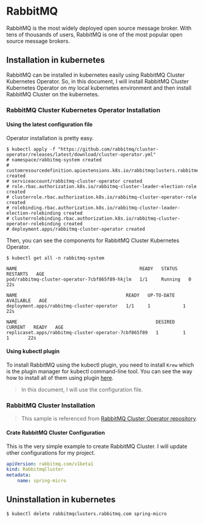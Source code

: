 # RabbitMQ
RabbitMQ is the most widely deployed open source message broker.
With tens of thousands of users, RabbitMQ is one of the most popular open source message brokers.

## Installation in kubernetes
RabbitMQ can be installed in kubernetes easily using RabbitMQ Cluster Kubernetes Operator. 
So, in this document, I will install RabbitMQ Cluster Kubernetes Operator on my local kubernetes environment and
then install RabbitMQ Cluster on the kubernetes. 

### RabbitMQ Cluster Kubernetes Operator Installation 
#### Using the latest configuration file
Operator installation is pretty easy. 

```shell
$ kubectl apply -f "https://github.com/rabbitmq/cluster-operator/releases/latest/download/cluster-operator.yml"
# namespace/rabbitmq-system created
# customresourcedefinition.apiextensions.k8s.io/rabbitmqclusters.rabbitmq.com created
# serviceaccount/rabbitmq-cluster-operator created
# role.rbac.authorization.k8s.io/rabbitmq-cluster-leader-election-role created
# clusterrole.rbac.authorization.k8s.io/rabbitmq-cluster-operator-role created
# rolebinding.rbac.authorization.k8s.io/rabbitmq-cluster-leader-election-rolebinding created
# clusterrolebinding.rbac.authorization.k8s.io/rabbitmq-cluster-operator-rolebinding created
# deployment.apps/rabbitmq-cluster-operator created
```

Then, you can see the components for RabbitMQ Cluster Kubernetes Operator.
```shell
$ kubectl get all -n rabbitmq-system

NAME                                             READY   STATUS    RESTARTS   AGE
pod/rabbitmq-cluster-operator-7cbf865f89-hkjlm   1/1     Running   0          22s

NAME                                        READY   UP-TO-DATE   AVAILABLE   AGE
deployment.apps/rabbitmq-cluster-operator   1/1     1            1           22s

NAME                                                   DESIRED   CURRENT   READY   AGE
replicaset.apps/rabbitmq-cluster-operator-7cbf865f89   1         1         1       22s
```

#### Using kubectl plugin
To install RabbitMQ using the kubectl plugin, you need to install `Krew` which is the plugin manager for kubectl command-line tool. 
You can see the way how to install all of them using plugin [here](https://www.rabbitmq.com/kubernetes/operator/kubectl-plugin.html).
> In this document, I will use the configuration file. 


### RabbitMQ Cluster Installation
> This sample is referenced from [RabbitMQ Cluster Operator repository](https://github.com/rabbitmq/cluster-operator/tree/main/docs/examples/hello-world). 

#### Crate RabbitMQ Cluster Configuration
This is the very simple example to create RabbitMQ Cluster. I will update other configurations for my project. 

```yaml
apiVersion: rabbitmq.com/v1beta1
kind: RabbitmqCluster
metadata:
    name: spring-micro
```

## Uninstallation in kubernetes

```shell
$ kubectl delete rabbitmqclusters.rabbitmq.com spring-micro 
```

